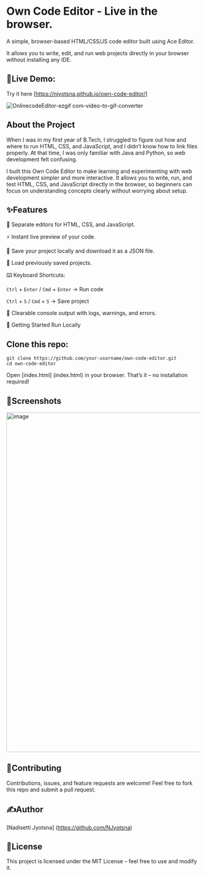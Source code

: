 # **Own Code Editor - Live in the browser.**

A simple, browser-based HTML/CSS/JS code editor built using Ace Editor.

It allows you to write, edit, and run web projects directly in your browser without installing any IDE.


## 🔗**Live Demo**: 

Try it here [https://njyotsna.github.io/own-code-editor/]



![OnlinecodeEditor-ezgif com-video-to-gif-converter](https://github.com/user-attachments/assets/da75702d-af36-4ddb-805b-80c89ca24e2e)




## **About the Project**

When I was in my first year of B.Tech, I struggled to figure out how and where to run HTML, CSS, and JavaScript, and I didn’t know how to link files properly. At that time, I was only familiar with Java and Python, so web development felt confusing.

I built this Own Code Editor to make learning and experimenting with web development simpler and more interactive. It allows you to write, run, and test HTML, CSS, and JavaScript directly in the browser, so beginners can focus on understanding concepts clearly without worrying about setup.



## ✨**Features**


📝 Separate editors for HTML, CSS, and JavaScript.

⚡ Instant live preview of your code.

💾 Save your project locally and download it as a JSON file.

📂 Load previously saved projects.

⌨️ Keyboard Shortcuts:

`Ctrl` + `Enter` / `Cmd` + `Enter` → Run code

`Ctrl` + `S` / `Cmd` + `S` → Save project

🧹 Clearable console output with logs, warnings, and errors.

🚀 Getting Started
Run Locally



## **Clone this repo:**

```
git clone https://github.com/your-username/own-code-editor.git
cd own-code-editor
```

Open [index.html] (index.html) in your browser.
That’s it – no installation required!



## 📸**Screenshots**


<img width="1919" height="887" alt="image" src="https://github.com/user-attachments/assets/16c9eef5-2786-451d-bec9-e6e48f1bda24" />



## 🤝**Contributing**

Contributions, issues, and feature requests are welcome!
Feel free to fork this repo and submit a pull request.


## ✍️**Author**
[Nadisetti Jyotsna] (https://github.com/NJyotsna)


## 📜**License**

This project is licensed under the MIT License – feel free to use and modify it.
